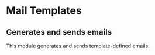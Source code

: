 Mail Templates
==============


Generates and sends emails
----------------------------------------------------------
This module generates and sends template-defined emails. 